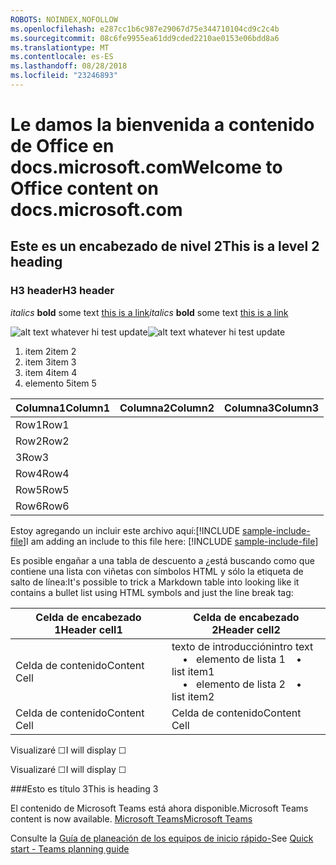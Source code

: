 ```yaml
---
ROBOTS: NOINDEX,NOFOLLOW
ms.openlocfilehash: e287cc1b6c987e29067d75e344710104cd9c2c4b
ms.sourcegitcommit: 08c6fe9955ea61dd9cded2210ae0153e06bdd8a6
ms.translationtype: MT
ms.contentlocale: es-ES
ms.lasthandoff: 08/28/2018
ms.locfileid: "23246893"
---
```

# <a name="welcome-to-office-content-on-docsmicrosoftcom"></a><span data-ttu-id="15d76-101">Le damos la bienvenida a contenido de Office en docs.microsoft.com</span><span class="sxs-lookup"><span data-stu-id="15d76-101">Welcome to Office content on docs.microsoft.com</span></span>
## <a name="this-is-a-level-2-heading"></a><span data-ttu-id="15d76-102">Este es un encabezado de nivel 2</span><span class="sxs-lookup"><span data-stu-id="15d76-102">This is a level 2 heading</span></span>
### <a name="h3-header"></a><span data-ttu-id="15d76-103">H3 header</span><span class="sxs-lookup"><span data-stu-id="15d76-103">H3 header</span></span>

<span data-ttu-id="15d76-104">*italics*
**bold** some text [this is a link](Office-365-groups.md)</span><span class="sxs-lookup"><span data-stu-id="15d76-104">*italics*
**bold** some text [this is a link](Office-365-groups.md)</span></span>

<span data-ttu-id="15d76-105">![alt text whatever](media/Overview-Microsoft-Teams-image1.png) hi test update</span><span class="sxs-lookup"><span data-stu-id="15d76-105">![alt text whatever](media/Overview-Microsoft-Teams-image1.png) hi test update</span></span>
1. <span data-ttu-id="15d76-106">item 2</span><span class="sxs-lookup"><span data-stu-id="15d76-106">item 2</span></span>
2. <span data-ttu-id="15d76-107">item 3</span><span class="sxs-lookup"><span data-stu-id="15d76-107">item 3</span></span>
3. <span data-ttu-id="15d76-108">item 4</span><span class="sxs-lookup"><span data-stu-id="15d76-108">item 4</span></span>
4. <span data-ttu-id="15d76-109">elemento 5</span><span class="sxs-lookup"><span data-stu-id="15d76-109">item 5</span></span>


|<span data-ttu-id="15d76-110">Columna1</span><span class="sxs-lookup"><span data-stu-id="15d76-110">Column1</span></span>  |<span data-ttu-id="15d76-111">Columna2</span><span class="sxs-lookup"><span data-stu-id="15d76-111">Column2</span></span>  |<span data-ttu-id="15d76-112">Columna3</span><span class="sxs-lookup"><span data-stu-id="15d76-112">Column3</span></span>  |
|---------|---------|---------|
|<span data-ttu-id="15d76-113">Row1</span><span class="sxs-lookup"><span data-stu-id="15d76-113">Row1</span></span>     |         |         |
|<span data-ttu-id="15d76-114">Row2</span><span class="sxs-lookup"><span data-stu-id="15d76-114">Row2</span></span>     |         |         |
|<span data-ttu-id="15d76-115">3</span><span class="sxs-lookup"><span data-stu-id="15d76-115">Row3</span></span>     |         |         |
|<span data-ttu-id="15d76-116">Row4</span><span class="sxs-lookup"><span data-stu-id="15d76-116">Row4</span></span>     |         |         |
|<span data-ttu-id="15d76-117">Row5</span><span class="sxs-lookup"><span data-stu-id="15d76-117">Row5</span></span>     |         |         |
|<span data-ttu-id="15d76-118">Row6</span><span class="sxs-lookup"><span data-stu-id="15d76-118">Row6</span></span>     |         |         |

<span data-ttu-id="15d76-119">Estoy agregando un incluir este archivo aquí:[!INCLUDE [sample-include-file](includes/sample-include-file.md)]</span><span class="sxs-lookup"><span data-stu-id="15d76-119">I am adding an include to this file here: [!INCLUDE [sample-include-file](includes/sample-include-file.md)]</span></span>


<span data-ttu-id="15d76-120">Es posible engañar a una tabla de descuento a ¿está buscando como que contiene una lista con viñetas con símbolos HTML y sólo la etiqueta de salto de línea:</span><span class="sxs-lookup"><span data-stu-id="15d76-120">It's possible to trick a Markdown table into looking like it contains a bullet list using HTML symbols and just the line break tag:</span></span>

| <span data-ttu-id="15d76-121">Celda de encabezado 1</span><span class="sxs-lookup"><span data-stu-id="15d76-121">Header cell1</span></span> | <span data-ttu-id="15d76-122">Celda de encabezado 2</span><span class="sxs-lookup"><span data-stu-id="15d76-122">Header cell2</span></span> |
| ---          | ---          |
| <span data-ttu-id="15d76-123">Celda de contenido</span><span class="sxs-lookup"><span data-stu-id="15d76-123">Content Cell</span></span> |<span data-ttu-id="15d76-124">texto de introducción</span><span class="sxs-lookup"><span data-stu-id="15d76-124">intro text</span></span> <br><span data-ttu-id="15d76-125">&nbsp;&nbsp;&nbsp; &bull;&nbsp;&nbsp; elemento de lista 1</span><span class="sxs-lookup"><span data-stu-id="15d76-125">&nbsp;&nbsp;&nbsp; &bull;&nbsp;&nbsp; list item1</span></span><br> <span data-ttu-id="15d76-126">&nbsp;&nbsp;&nbsp; &bull;&nbsp;&nbsp; elemento de lista 2</span><span class="sxs-lookup"><span data-stu-id="15d76-126">&nbsp;&nbsp;&nbsp; &bull;&nbsp;&nbsp; list item2</span></span>     |
| <span data-ttu-id="15d76-127">Celda de contenido</span><span class="sxs-lookup"><span data-stu-id="15d76-127">Content Cell</span></span> | <span data-ttu-id="15d76-128">Celda de contenido</span><span class="sxs-lookup"><span data-stu-id="15d76-128">Content Cell</span></span> |

<p><span data-ttu-id="15d76-129">Visualizaré &#9744;</span><span class="sxs-lookup"><span data-stu-id="15d76-129">I will display &#9744;</span></span></p>
<p><span data-ttu-id="15d76-130">Visualizaré &#x2610;</span><span class="sxs-lookup"><span data-stu-id="15d76-130">I will display &#x2610;</span></span></p>

###<a name="this-is-heading-3"></a><span data-ttu-id="15d76-131">Esto es título 3</span><span class="sxs-lookup"><span data-stu-id="15d76-131">This is heading 3</span></span>

<span data-ttu-id="15d76-132">El contenido de Microsoft Teams está ahora disponible.</span><span class="sxs-lookup"><span data-stu-id="15d76-132">Microsoft Teams content is now available.</span></span>
[<span data-ttu-id="15d76-133">Microsoft Teams</span><span class="sxs-lookup"><span data-stu-id="15d76-133">Microsoft Teams</span></span>](https://docs.microsoft.com/MicrosoftTeams)

<span data-ttu-id="15d76-134">Consulte la [Guía de planeación de los equipos de inicio rápido-](quick-start-enable-Teams.md)</span><span class="sxs-lookup"><span data-stu-id="15d76-134">See [Quick start - Teams planning guide](quick-start-enable-Teams.md)</span></span>
